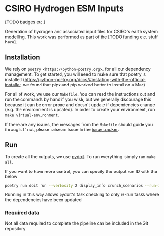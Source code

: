 # CSIRO Hydrogen ESM Inputs

[TODO badges etc.]

Generation of hydrogen and associated input files for CSIRO's earth system
modelling. This work was performed as part of the [TODO funding etc. stuff
here].

## Installation

We rely on `poetry <https://python-poetry.org>`_ for all our dependency
management. To get started, you will need to make sure that poetry is installed
(https://python-poetry.org/docs/#installing-with-the-official-installer, we
found that pipx and pip worked better to install on a Mac).

For all of work, we use our `Makefile`.
You can read the instructions out and run the commands by hand if you wish,
but we generally discourage this because it can be error prone and doesn't
update if dependencies change (e.g. the environment is updated).
In order to create your environment, run `make virtual-environment`.

If there are any issues, the messages from the `Makefile` should guide you
through. If not, please raise an issue in the
[issue tracker](https://gitlab.com/climate-resource/csiro/csiro-hydrogen-esm-inputs/-/issues).

## Run

To create all the outputs, we use [pydoit](https://pydoit.org/install.html).
To run everything, simply run `make all`.

If you want to have more control, you can specify the output run ID with the
below

```sh
poetry run doit run --verbosity 2 display_info crunch_scenarios --run-id myrun
```

Running in this way allows pydoit's task checking to only re-run tasks where the dependencies have been updated.


### Required data

Not all data required to complete the pipeline can be included in the Git repository
